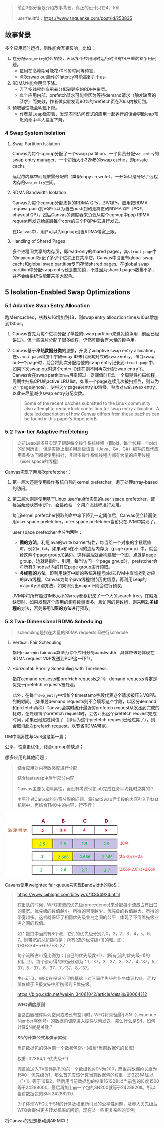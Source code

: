 > 前面3部分全是介绍故事背景，真正的设计只在4、5章
>
> userfaultfd：https://www.anquanke.com/post/id/253835



## 故事背景

多个应用同时运行，则性能会互相影响，比如：

1. 在分配``swp_entry``时会加锁，因此多个应用同时运行时会有很严重的锁争用问题。
   - 应用在高峰期可能花70%的时间等待锁。
   - 单次swap out操作的latency可能高到几十us。
2. RDMA性能会明显下降。
   - 开了多线程的应用会分配到更多的RDMA带宽。
   - 单个应用内部，prefetch请求可能会因为等待demand请求（触发缺页的请求）而失效，作者做实验发现90%的prefetch页在70us内被用到。
3. 预取器性能会明显下降。
   - 作者拿Leap做实验，发现不同访问模式的应用一起运行的话会导致leap预取的命中率大幅度下降。



### 4 Swap System Isolation

1. Swap Partition Isolation

   Canvas为每个cgroup分配了一个swap partition、一个负责分配``swp_entry``的swap-entry manager、一个初始大小32MB的swap cache，即private cache。

   远程的内存空间是按需分配的（类似copy on write），一开始只是分配了远程内存的``swp_entry``空间。

2. RDMA Bandwidth Isolation

   Canvas为每个cgroup分配虚拟的RDMA QPs，即VQPs，应用把RDMA request push到VQP中以为自己push到的是真正的RDMA QP（PQP，physical QP），然后Canvas的调度器来负责从每个cgroup中pop RDMA request再发送给底层每个core的三个PQP中去进行发送。

   在Canvas中，用户可以为cgroup设置RDMA带宽上限。

3. Handling of Shared Pages

   多个进程间共享的内存页，即read-only的shared pages，其``struct page``中的mapcount标记了多少个进程正在共享它。Canvas中设置有global swap cache和global swap partition专门存储shared pages。在global swap partition中分配swap entry还是要加锁，不过因为shared pages数量不多，并不会给系统性能带来多大影响。



## 5 Isolation-Enabled Swap Optimizations

### 5.1 Adaptive Swap Entry Allocation

跑Memcached，核数从16增加到48，则swap entry allocation time从10us增加到130us。

1. Canvas首先为每个进程分配了单独的swap partition来避免锁争用（前面已经讲过）。但一些进程分配了很多线程，仍然可能会有大量的锁争用。

2. Canvas基于**冷热数据分类**的思想，开发了adaptive swap entry allocation。在``struct page``增加个字段entry ID来代表其对应的swap entry。每当swap out一个page时，就会将此次分配给他的swap entry记录到``struct page``中，如果下次swap out时这个entry ID还在则不用再次分配swap entry了。Canvas会在swap partition占用率超过一定阈值时启动一个周期性扫描线程，周期性扫描CPU的active LRU list，如果一个page连续几次被扫描到，则认为这个page是hot的，便将这个page的entry ID清零，释放对应的swap entry，以此来尽量减少swap entry分配次数。

   > Some of the recent patches submitted to the Linux community also attempt to reduce lock contention for swap entry allocation. A detailed description of how Canvas differs from these patches can be found in this paper's Appendix B.

### 5.2 Two-tier Adaptive Prefetching

> 之前Leap最多只实现了跟踪每个操作系统线程（即pid，每个线程一个pid）的访问历史，但是实际上很多用高级语言（Java、Go、C#）编写的现代应用很多访问都是使用指针，且很多操作系统线程内部有大量的应用线程（user space的线程）

Canvas实现了两层次prefetcher：

1. 第一层次还是使用操作系统自带的kernel prefetcher。用于处理array-based的访问。

2. 第二层次则是使用基于Linux userfaultfd实现的user space prefetcher，即每当触发缺页中断时，会最终被一个用户态线程进行处理。

   每当kernel prefetcher预取的命中率下降到一定阈值后，Canvas便会转而使用user space prefetcher。user space prefetcher当前只在JVM中实现了。

   user space prefetcher也分为两种：

   - **图的方法**。利用java的write barrier特性，每当给一个对象的字段赋值时，例如``a.f=b``，如果a和b在不同的连续内存页（page group）中，就会给这两个page group加条边。这样最后就会构建起一个图，点就是page group，边就是指针、引用，每当访问一个page group时，prefetcher会将所有3 hops以内的其它page group进行预取。
   - **多线程的方法**。即利用缺页中断的系统进程号pid去JVM中查询找到对应的java线程，Canvas为每个java线程维持历史信息，再利用Leap的majority识别方法，如果识别出majority则会进行预取。

   JVM中将所有超过1MB大小的array都组织成了一个大的search tree，在触发缺页时，如果发现这个应用的线程数量很多，且访问的是数组，则采用**2.多线程**的方法，否则采用**1.图的方法**进行预取。

### 5.3 Two-Dimensional RDMA Scheduling

> scheduling是指在大量的RDMA requests间进行schedule

1. Vertical: Fair Scheduling

   指用max-min  fairness算法为每个应用分配bandwidth，具体应该是体现在RDMA request VQP发送到PQP这一环节。

2. Horizontal: Priority Scheduling with Timeliness. 

   指在demand requests和prefetch requests之间，demand requests肯定是优先于prefetch requests被处理。

   此外，在每个``swp_entry``中增加个timestamp字段代表这个请求被压入VQP队列的时间。（如果是demand requests则不会填写这个字段，以区分demand和prefetch两种）Canvas会实时统计最近的prefetch request从发出到完成的耗时，在处理每个prefetch request时，会估计出这个prefetch request完成时间，如果已经超过阈值了（即认为这个prefetch request已经过期了），则会取消此次prefetch request，以节省RDMA带宽。



DM中隔离性与QoS这是第一篇；

公平、性能更优化、结合cgroup的缺点；

想多应用的其他问题；

> 结合应用对内存敏感度进行分配
>
> 结合fastswap中后半部分内容
>
> Canvas主要关注隔离性，而没有考虑例如job完成任务平均耗时之类的？
>
> 主要针对Canvas的带宽分配的问题，将FastSwap后半段的内容引入到fast机制中，再结合TMO中的内容，行不行？



![image085.png](./images/image085.png)

Cavans使用weighted fair queue来实现Bandwidth的QoS：

> https://www.cnblogs.com/bitwjw/p/10854924.html
>
> 在出队的时候，WFQ按流的优先级(precedence)来分配每个流应占有出口的带宽。优先级的数值越小，所得的带宽越少。优先级的数值越大，所得的带宽越多。这样就保证了相同优先级业务之间的公平，体现了不同优先级业务之间的权值。
>
> 如：接口中当前有8个流，它们的优先级分别为0，2，2，3，4，5，6，7。则带宽的总配额将是：所有(流的优先级+1)的和。即：1+3+3+4+5+6+7+8=37
>
> 每个流所占带宽比例为：(自己的优先级数+1)，(所有(流的优先级+1)的和)。即，每个流可得的带宽分别为：1／37，3／37，3／37，4／37，5／37，5／37，6／37，7／37，8／37。
>
> 由此可见，WFQ在保证公平的基础上对不同优先级的业务体现权值，而权值依赖于IP报文头中所携带的IP优先级。



>https://blog.csdn.net/weixin_34061042/article/details/90064812
>
>**WFQ调度原则：**
>
>当路由器硬件队列空闲或者还有空间时，WFQ将具备最小SN（sequence Number序例号）的数据包调度进入硬件队列发送，那么什么是SN，如何计算SN就是关键？
>
>
>
>**SN的计算公式与演示实例**
>
>当前数据包的SN=前一个数据包SN+(权重*当前数据包的长度)
>
>权重=32384/(IP优先级+1)
>
>假设被送入TX硬件队列的前一个数据包的SN为200，而当前数据的长度为1500，优先级为1，那么首先应该计算当前数据包的权重，即32384除以（1+1）等于16192，然后用当前数据包的权重16192乘以当前包的长度1500等于24288000，最后再加上前一个包的SN200就等于24288200。所以当前数据包的SN=24288200.
>
>为了体现WFQ关于SN的计算及权重所引发的公平性问题，及参入优先级后WFQ会提供更多转发机率的问题，现在举一些更复杂些的实例。



将Canvas的思想移动到AIFM中！
